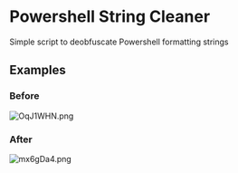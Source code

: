 # Powershell String Cleaner

Simple script to deobfuscate Powershell formatting strings

## Examples

### Before

![OqJ1WHN.png](https://i.imgur.com/OqJ1WHN.png)

### After

![mx6gDa4.png](https://i.imgur.com/mx6gDa4.png)



